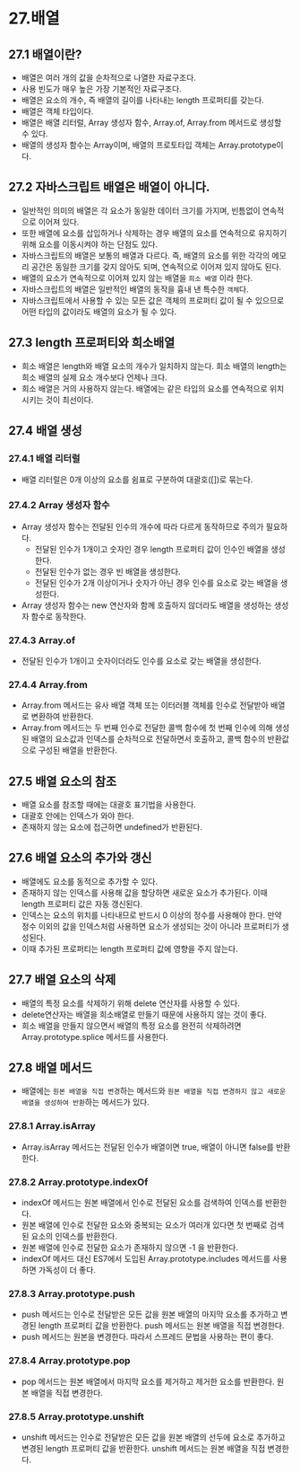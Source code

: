 # 27.배열

## 27.1 배열이란?
- 배열은 여러 개의 값을 순차적으로 나열한 자료구조다.
- 사용 빈도가 매우 높은 가장 기본적인 자료구조다.
- 배열은 요소의 개수, 즉 배열의 길이를 나타내는 length 프로퍼티를 갖는다.
- 배열은 객체 타입이다.
- 배열은 배열 리터럴, Array 생성자 함수, Array.of, Array.from 메서드로 생성할 수 있다.
- 배열의 생성자 함수는 Array이며, 배열의 프로토타입 객체는 Array.prototype이다.

## 27.2 자바스크립트 배열은 배열이 아니다.
- 일반적인 의미의 배열은 각 요소가 동일한 데이터 크기를 가지며, 빈틈없이 연속적으로 이어져 있다.
- 또한 배열에 요소를 삽입하거나 삭제하는 경우 배열의 요소를 연속적으로 유지하기 위해 요소를 이동시켜야 하는 단점도 있다.
- 자바스크립트의 배열은 보통의 배열과 다르다. 즉, 배열의 요소를 위한 각각의 메모리 공간은 동일한 크기를 갖지 않아도 되며, 연속적으로 이어져 있지 않아도 된다.
- 배열의 요소가 연속적으로 이어져 있지 않는 배열을 `희소 배열` 이라 한다.
- 자바스크립트의 배열은 일반적인 배열의 동작을 흉내 낸 특수한 `객체`다.
- 자바스크립트에서 사용할 수 있는 모든 값은 객체의 프로퍼티 값이 될 수 있으므로 어떤 타입의 값이라도 배열의 요소가 될 수 있다.

## 27.3 length 프로퍼티와 희소배열
- 희소 배열은 length와 배열 요소의 개수가 일치하지 않는다. 희소 배열의 length는 희소 배열의 실제 요소 개수보다 언제나 크다.
- 희소 배열은 거의 사용하지 않는다. 배열에는 같은 타입의 요소를 연속적으로 위치시키는 것이 최선이다.

## 27.4 배열 생성
### 27.4.1 배열 리터럴
- 배열 리터럴은 0개 이상의 요소를 쉼표로 구분하여 대괄호([])로 묶는다.

### 27.4.2 Array 생성자 함수
- Array 생성자 함수는 전달된 인수의 개수에 따라 다르게 동작하므로 주의가 필요하다.
  - 전달된 인수가 1개이고 숫자인 경우 length 프로퍼티 값이 인수인 배열을 생성한다.
  - 전달된 인수가 없는 경우 빈 배열을 생성한다.
  - 전달된 인수가 2개 이상이거나 숫자가 아닌 경우 인수를 요소로 갖는 배열을 생성한다.
- Array 생성자 함수는 new 연산자와 함께 호출하지 않더라도 배열을 생성하는 생성자 함수로 동작한다.

### 27.4.3 Array.of
- 전달된 인수가 1개이고 숫자이더라도 인수를 요소로 갖는 배열을 생성한다.

### 27.4.4 Array.from
- Array.from 메서드는 유사 배열 객체 또는 이터러블 객체를 인수로 전달받아 배열로 변환하여 반환한다.
- Array.from 메서드는 두 번째 인수로 전달한 콜백 함수에 첫 번째 인수에 의해 생성된 배열의 요소값과 인덱스를 순차적으로 전달하면서 호출하고, 콜백 함수의 반환값으로 구성된 배열을 반환한다.

## 27.5 배열 요소의 참조
- 배열 요소를 참조할 때에는 대괄호 표기법을 사용한다.
- 대괄호 안에는 인덱스가 와야 한다.
- 존재하지 않는 요소에 접근하면 undefined가 반환된다.

## 27.6 배열 요소의 추가와 갱신
- 배열에도 요소를 동적으로 추가할 수 있다.
- 존재하지 않는 인덱스를 사용해 값을 할당하면 새로운 요소가 추가된다. 이때 length 프로퍼티 값은 자동 갱신된다.
- 인덱스는 요소의 위치를 나타내므로 반드시 0 이상의 정수를 사용해야 한다. 만약 정수 이외의 값을 인덱스처럼 사용하면 요소가 생성되는 것이 아니라 프로퍼티가 생성된다.
- 이때 추가된 프로퍼티는 length 프로퍼티 값에 영향을 주지 않는다.

## 27.7 배열 요소의 삭제
- 배열의 특정 요소를 삭제하기 위해 delete 연산자를 사용할 수 있다.
- delete연산자는 배열을 희소배열로 만들기 때문에 사용하지 않는 것이 좋다.
- 희소 배열을 만들지 않으면서 배열의 특정 요소를 완전히 삭제하려면 Array.prototype.splice 메서드를 사용한다.

## 27.8 배열 메서드
- 배열에는 `원본 배열을 직접 변경`하는 메서드와 `원본 배열을 직접 변경하지 않고 새로운 배열을 생성하여 반환`하는 메서드가 있다.

### 27.8.1 Array.isArray
- Array.isArray 메서드는 전달된 인수가 배열이면 true, 배열이 아니면 false를 반환한다.

### 27.8.2 Array.prototype.indexOf
- indexOf 메서드는 원본 배열에서 인수로 전달된 요소를 검색하여 인덱스를 반환한다.
- 원본 배열에 인수로 전달한 요소와 중복되는 요소가 여러개 있다면 첫 번째로 검색된 요소의 인덱스를 반환한다.
- 원본 배열에 인수로 전달한 요소가 존재하지 않으면 -1 을 반환한다.
- indexOf 메서드 대신 ES7에서 도입된 Array.prototype.includes 메서드를 사용하면 가독성이 더 좋다.

### 27.8.3 Array.prototype.push
- push 메서드는 인수로 전달받은 모든 값을 원본 배열의 마지막 요소롤 추가하고 변경된 length 프로퍼티 값을 반환한다. push 메서드는 원본 배열을 직접 변경한다.
- push 메서드는 원본을 변경한다. 따라서 스프레드 문법을 사용하는 편이 좋다.

### 27.8.4 Array.prototype.pop
- pop 메서드는 원본 배열에서 마지막 요소를 제거하고 제거한 요소를 반환한다. 원본 배열을 직접 변경한다.

### 27.8.5 Array.prototype.unshift
- unshift 메서드는 인수로 전달받은 모든 값을 원본 배열의 선두에 요소로 추가하고 변경된 length 프로퍼티 값을 반환한다. unshift 메서드는 원본 배열을 직접 변경한다.
